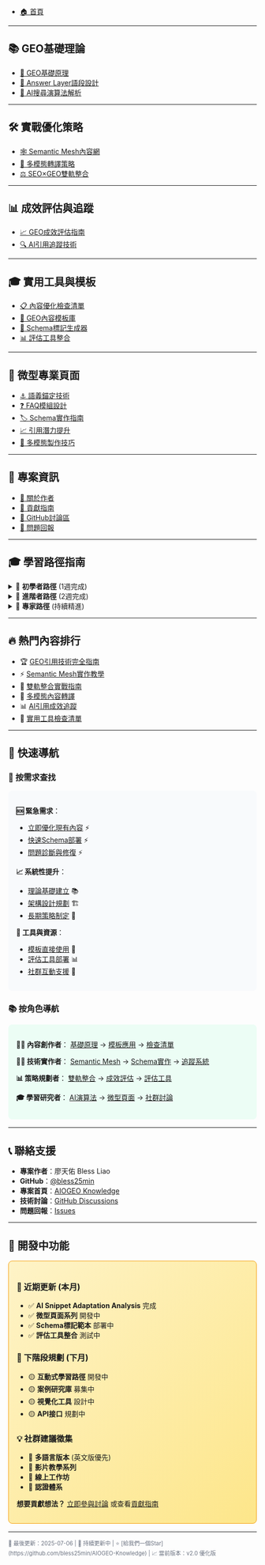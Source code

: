 * [🏠 首頁](/)

---

## 📚 GEO基礎理論

* [📖 GEO基礎原理](posts/geo-fundamentals.md)
* [🎯 Answer Layer語段設計](posts/answer-layer-design.md)
* [🧠 AI搜尋演算法解析](posts/ai-search-algorithm.md)

---

## 🛠️ 實戰優化策略

* [🕸️ Semantic Mesh內容網](posts/semantic-mesh.md)
* [🎨 多模態轉譯策略](posts/multimodal-optimization.md)
* [⚖️ SEO×GEO雙軌整合](posts/seo-geo-integration.md)

---

## 📊 成效評估與追蹤

* [📈 GEO成效評估指南](posts/geo-measurement.md)
* [🔍 AI引用追蹤技術](posts/ai-citation-tracking.md)

---

## 🎓 實用工具與模板

* [📋 內容優化檢查清單](tools/checklists.md)
* [📝 GEO內容模板庫](tools/content-templates.md)
* [🔧 Schema標記生成器](tools/schema-generator.md)
* [📊 評估工具整合](tools/assessment-tools.md)

---

## 🔬 微型專業頁面

* [⚓ 語義錨定技術](micro/semantic-anchoring.md)
* [❓ FAQ模組設計](micro/faq-design.md)
* [🏷️ Schema實作指南](micro/schema-implementation.md)
* [📈 引用潛力提升](micro/citation-enhancement.md)
* [🎨 多模態製作技巧](micro/multimodal-creation.md)

---

## 🤝 專案資訊

* [👥 關於作者](about.md)
* [🤝 貢獻指南](contributing.md)
* [💬 GitHub討論區](https://github.com/bless25min/AIOGEO-Knowledge/discussions)
* [🐛 問題回報](https://github.com/bless25min/AIOGEO-Knowledge/issues)

---

## 🎓 學習路徑指南

<details>
<summary>🌱 <strong>初學者路徑</strong> (1週完成)</summary>

**建議學習順序：**
1. [📖 GEO基礎原理](posts/geo-fundamentals.md) ⏱️ 15分鐘
2. [🎯 Answer Layer語段設計](posts/answer-layer-design.md) ⏱️ 12分鐘  
3. [⚖️ SEO×GEO雙軌整合](posts/seo-geo-integration.md) ⏱️ 18分鐘
4. [📈 GEO成效評估指南](posts/geo-measurement.md) ⏱️ 10分鐘

**學習目標：** 理解GEO基本概念，掌握內容優化基礎技巧

**實戰練習：**
- 使用[內容檢查清單](tools/checklists.md)優化一篇現有文章
- 嘗試[基礎模板](tools/content-templates.md)創作新內容

</details>

<details>
<summary>🚀 <strong>進階者路徑</strong> (2週完成)</summary>

**深度學習順序：**
1. [🕸️ Semantic Mesh內容網](posts/semantic-mesh.md) ⏱️ 20分鐘
2. [🎨 多模態轉譯策略](posts/multimodal-optimization.md) ⏱️ 15分鐘
3. [🧠 AI搜尋演算法解析](posts/ai-search-algorithm.md) ⏱️ 25分鐘
4. [🔍 AI引用追蹤技術](posts/ai-citation-tracking.md) ⏱️ 12分鐘

**學習目標：** 建立系統化內容架構，掌握多模態優化技能

**進階實戰：**
- 建立完整的[Semantic Mesh架構](posts/semantic-mesh.md)
- 實作[Schema標記](micro/schema-implementation.md)
- 部署[追蹤評估系統](tools/assessment-tools.md)

</details>

<details>
<summary>🎯 <strong>專家路徑</strong> (持續精進)</summary>

**專業深度順序：**
1. 完成所有基礎與進階內容
2. 研讀各[微型專業頁面](micro/)深化特定技能
3. 參與[社群討論](https://github.com/bless25min/AIOGEO-Knowledge/discussions)分享經驗
4. 貢獻[案例研究](contributing.md)回饋社群

**專家目標：** 成為GEO領域的意見領袖，推動技術發展

**進階貢獻：**
- 提交[Pull Request](https://github.com/bless25min/AIOGEO-Knowledge/pulls)
- 撰寫[案例分析](contributing.md)
- 開發[新工具模板](tools/)

</details>

---

## 🔥 熱門內容排行

* 🏆 [GEO引用技術完全指南](posts/geo-fundamentals.md)
* ⚡ [Semantic Mesh實作教學](posts/semantic-mesh.md)  
* 🎯 [雙軌整合實戰指南](posts/seo-geo-integration.md)
* 🎨 [多模態內容轉譯](posts/multimodal-optimization.md)
* 📊 [AI引用成效追蹤](posts/geo-measurement.md)
* 🔧 [實用工具檢查清單](tools/checklists.md)

---

## 🎯 快速導航

### 📍 按需求查找
<div style="background: #f8fafc; padding: 16px; border-radius: 8px; margin: 16px 0;">

**🆘 緊急需求**：
- [立即優化現有內容](tools/checklists.md) ⚡
- [快速Schema部署](micro/schema-implementation.md) ⚡
- [問題診斷與修復](tools/assessment-tools.md) ⚡

**📈 系統性提升**：
- [理論基礎建立](posts/geo-fundamentals.md) 📚
- [架構設計規劃](posts/semantic-mesh.md) 🏗️
- [長期策略制定](posts/seo-geo-integration.md) 🎯

**🔧 工具與資源**：
- [模板直接使用](tools/content-templates.md) 📝
- [評估工具部署](tools/assessment-tools.md) 📊
- [社群互動支援](https://github.com/bless25min/AIOGEO-Knowledge/discussions) 👥

</div>

### 📚 按角色導航
<div style="background: #ecfdf5; padding: 16px; border-radius: 8px; margin: 16px 0;">

**👨‍💼 內容創作者**：
[基礎原理](posts/geo-fundamentals.md) → [模板應用](tools/content-templates.md) → [檢查清單](tools/checklists.md)

**👨‍💻 技術實作者**：
[Semantic Mesh](posts/semantic-mesh.md) → [Schema實作](micro/schema-implementation.md) → [追蹤系統](posts/ai-citation-tracking.md)

**📊 策略規劃者**：
[雙軌整合](posts/seo-geo-integration.md) → [成效評估](posts/geo-measurement.md) → [評估工具](tools/assessment-tools.md)

**🎓 學習研究者**：
[AI演算法](posts/ai-search-algorithm.md) → [微型頁面](micro/) → [社群討論](https://github.com/bless25min/AIOGEO-Knowledge/discussions)

</div>

---

## 📞 聯絡支援

* **專案作者**：廖天佑 Bless Liao
* **GitHub**：[@bless25min](https://github.com/bless25min)
* **專案首頁**：[AIOGEO Knowledge](https://github.com/bless25min/AIOGEO-Knowledge)
* **技術討論**：[GitHub Discussions](https://github.com/bless25min/AIOGEO-Knowledge/discussions)
* **問題回報**：[Issues](https://github.com/bless25min/AIOGEO-Knowledge/issues)

---

## 🚧 開發中功能

<div style="background: linear-gradient(135deg, #fef3c7 0%, #fde68a 100%); border: 1px solid #f59e0b; border-radius: 8px; padding: 16px; margin: 16px 0;">

### 📅 近期更新 (本月)
- ✅ **AI Snippet Adaptation Analysis** 完成
- ✅ **微型頁面系列** 開發中
- ✅ **Schema標記範本** 部署中
- ✅ **評估工具整合** 測試中

### 🔮 下階段規劃 (下月)
- 🟡 **互動式學習路徑** 開發中
- 🟡 **案例研究庫** 募集中  
- 🟡 **視覺化工具** 設計中
- 🟡 **API接口** 規劃中

### 💡 社群建議徵集
- 🔄 **多語言版本** (英文版優先)
- 🔄 **影片教學系列** 
- 🔄 **線上工作坊**
- 🔄 **認證體系**

**想要貢獻想法？** [立即參與討論](https://github.com/bless25min/AIOGEO-Knowledge/discussions) 或查看[貢獻指南](contributing.md)

</div>

---

<small style="color: #6b7280; font-size: 0.8em;">
📅 最後更新：2025-07-06 |
🌟 持續更新中 |
⭐ [給我們一個Star](https://github.com/bless25min/AIOGEO-Knowledge) |
📈 當前版本：v2.0 優化版
</small>

